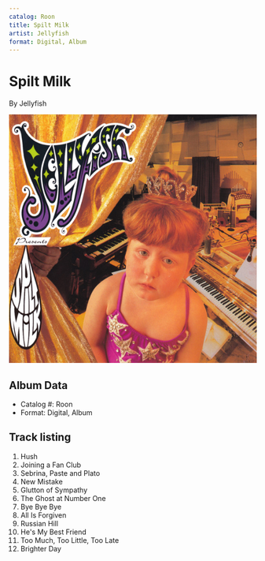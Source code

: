 ```yaml
---
catalog: Roon
title: Spilt Milk
artist: Jellyfish
format: Digital, Album
---
```


# Spilt Milk

By Jellyfish

![](../../assets/albumcovers/Jellyfish-Spilt_Milk.png)

## Album Data

- Catalog #: Roon
- Format: Digital, Album


## Track listing


1. Hush
2. Joining a Fan Club
3. Sebrina, Paste and Plato
4. New Mistake
5. Glutton of Sympathy
6. The Ghost at Number One
7. Bye Bye Bye
8. All Is Forgiven
9. Russian Hill
10. He's My Best Friend
11. Too Much, Too Little, Too Late
12. Brighter Day


